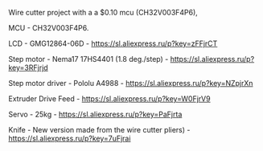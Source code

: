 Wire cutter project with a a $0.10 mcu (CH32V003F4P6),

MCU - CH32V003F4P6.

LCD - GMG12864-06D - https://sl.aliexpress.ru/p?key=zFFjrCT

Step motor - Nema17 17HS4401 (1.8 deg./step) - https://sl.aliexpress.ru/p?key=3RFjrjd

Step motor driver - Pololu A4988 - https://sl.aliexpress.ru/p?key=NZpjrXn

Extruder Drive Feed - https://sl.aliexpress.ru/p?key=W0FjrV9

Servo - 25kg - https://sl.aliexpress.ru/p?key=PaFjrta

Knife - New version made from the wire cutter pliers) - https://sl.aliexpress.ru/p?key=7uFjrai

